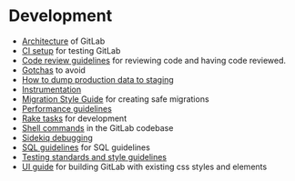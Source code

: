 # Development

- [Architecture](architecture.md) of GitLab
- [CI setup](ci_setup.md) for testing GitLab
- [Code review guidelines](code_review.md) for reviewing code and having code
  reviewed.
- [Gotchas](gotchas.md) to avoid
- [How to dump production data to staging](db_dump.md)
- [Instrumentation](instrumentation.md)
- [Migration Style Guide](migration_style_guide.md) for creating safe migrations
- [Performance guidelines](performance.md)
- [Rake tasks](rake_tasks.md) for development
- [Shell commands](shell_commands.md) in the GitLab codebase
- [Sidekiq debugging](sidekiq_debugging.md)
- [SQL guidelines](sql.md) for SQL guidelines
- [Testing standards and style guidelines](testing.md)
- [UI guide](ui_guide.md) for building GitLab with existing css styles and elements
